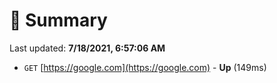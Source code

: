 # 📖 Summary
Last updated: **7/18/2021, 6:57:06 AM**

- `GET` [https://google.com](https://google.com) - **Up** (149ms)
